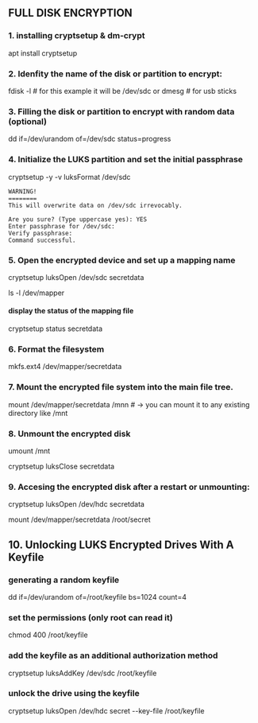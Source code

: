 ## FULL DISK ENCRYPTION
 
### 1. installing cryptsetup & dm-crypt
apt install cryptsetup 
 
### 2. Idenfity the name of the disk or partition to encrypt:
fdisk -l  # for this example it will be /dev/sdc
or 
dmesg  # for usb sticks
 
### 3. Filling the disk or partition to encrypt with random data (optional)
dd if=/dev/urandom of=/dev/sdc status=progress
 
### 4. Initialize the LUKS partition and set the initial passphrase
cryptsetup -y -v luksFormat /dev/sdc 
 
    WARNING!
    ========
    This will overwrite data on /dev/sdc irrevocably.
    
    Are you sure? (Type uppercase yes): YES
    Enter passphrase for /dev/sdc: 
    Verify passphrase: 
    Command successful.
 
### 5.  Open the encrypted device and set up a mapping name

cryptsetup luksOpen /dev/sdc secretdata

ls -l /dev/mapper
 
#### display the status of the mapping file

cryptsetup status secretdata
 
### 6. Format the filesystem
mkfs.ext4 /dev/mapper/secretdata
 
### 7. Mount the encrypted file system into the main file tree.
mount /dev/mapper/secretdata /mnn  # -> you can mount it to any existing directory like /mnt
 
### 8. Unmount the encrypted disk

umount /mnt

cryptsetup luksClose secretdata
 
### 9. Accesing the encrypted disk after a restart or unmounting:
cryptsetup luksOpen /dev/hdc secretdata

mount /dev/mapper/secretdata /root/secret
 
## 10. Unlocking LUKS Encrypted Drives With A Keyfile
 
### generating a random keyfile
dd if=/dev/urandom of=/root/keyfile bs=1024 count=4
 
### set the permissions (only root can read it)
chmod 400 /root/keyfile
 
### add the keyfile as an additional authorization method
cryptsetup luksAddKey /dev/sdc /root/keyfile
 
### unlock the drive using the keyfile
cryptsetup luksOpen /dev/hdc secret --key-file /root/keyfile
